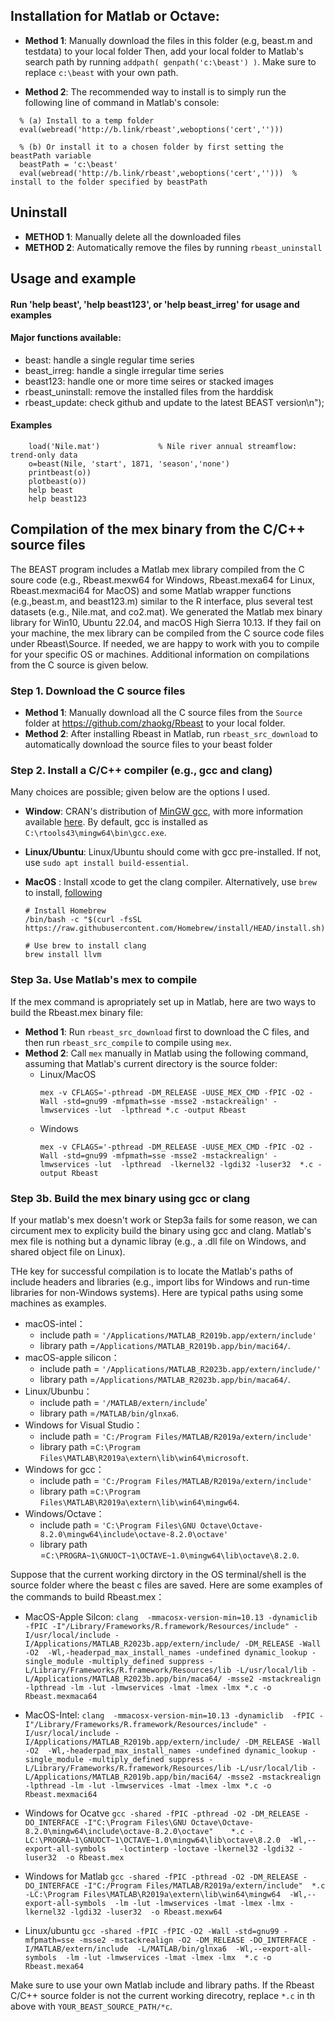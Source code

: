 ##    Installation for Matlab or Octave:
 
*  **Method 1**: Manually download the files in this folder (e.g, beast.m and testdata) to your local folder
             Then, add your local folder to Matlab's search path by running `addpath( genpath('c:\beast') )`.
             Make sure to replace `c:\beast` with your own path.
 
* **Method 2**:  The recommended way to install is to simply run the following line of command in Matlab's console:
 ```
   % (a) Install to a temp folder
   eval(webread('http://b.link/rbeast',weboptions('cert','')))  

   % (b) Or install it to a chosen folder by first setting the beastPath variable
   beastPath = 'c:\beast'                 
   eval(webread('http://b.link/rbeast',weboptions('cert','')))  % install to the folder specified by beastPath    
```
   
##    Uninstall

* **METHOD 1**: Manually delete all the downloaded files 
* **METHOD 2**: Automatically remove the files by running `rbeast_uninstall`
 
 
##      Usage and example

#### Run 'help beast', 'help beast123', or 'help beast_irreg' for usage and examples  
 
#### Major functions available:

* beast:            handle a single regular time series
* beast_irreg:      handle a single irregular time series
* beast123:         handle one or more time seires or stacked images 
* rbeast_uninstall: remove the installed files from the harddisk
* rbeast_update:    check github and update to the latest BEAST version\n");

#### Examples
```
    load('Nile.mat')             % Nile river annual streamflow: trend-only data
    o=beast(Nile, 'start', 1871, 'season','none') 
    printbeast(o))
    plotbeast(o))
    help beast
    help beast123
```

      


##    Compilation of the mex binary from the C/C++ source files

The BEAST program includes a Matlab mex library compiled from the C soure code (e.g., Rbeast.mexw64 for Windows, Rbeast.mexa64 for Linux, Rbeast.mexmaci64 for MacOS) and some Matlab wrapper functions (e.g.,beast.m, and beast123.m) similar to the R interface, plus several test datasets (e.g., Nile.mat, and co2.mat). We generated the Matlab mex binary library for Win10, Ubuntu 22.04, and macOS High Sierra 10.13. If they fail on your machine, the mex library can be compiled from the C source code files under Rbeast\Source. If needed, we are happy to work with you to compile for your specific OS or machines. Additional information on compilations from the C source is given below.

### Step 1. Download the C source files
* **Method 1**: Manually download all the C source files from the `Source` folder at https://github.com/zhaokg/Rbeast to your local folder.
* **Method 2**: After installing Rbeast in Matlab, run `rbeast_src_download` to automatically download the source files to your beast folder

### Step 2. Install a C/C++ compiler (e.g., gcc and clang)
Many choices are possible; given below are the options I used.
* **Window**: CRAN's distribution of [MinGW gcc](https://cran.r-project.org/bin/windows/Rtools/rtools43/files/rtools43-5863-5818.exe), with more information available [here](https://cran.r-project.org/bin/windows/Rtools/rtools43/rtools.html). By default, gcc is installed as `‪C:\rtools43\mingw64\bin\gcc.exe`.
  
* **Linux/Ubuntu**: Linux/Ubuntu should come with gcc pre-installed. If not, use `sudo apt install build-essential`.
* **MacOS**       : Install xcode to get the clang compiler. Alternatively, use `brew` to install, [following](https://stackoverflow.com/questions/8674546/how-to-update-llvm-and-clang-on-mac-os-x)
  ```
  # Install Homebrew
  /bin/bash -c "$(curl -fsSL https://raw.githubusercontent.com/Homebrew/install/HEAD/install.sh)"
  
  # Use brew to install clang
  brew install llvm  
  ```
### Step 3a. Use Matlab's mex to compile
If the mex command is apropriately set up in Matlab, here are two ways to build the Rbeast.mex binary file:
* **Method 1**: Run `rbeast_src_download` first to download the C files, and then run `rbeast_src_compile` to compile using `mex`.
* **Method 2**: Call `mex` manually in Matlab using the following command, assuming that Matlab's current directory is the source folder:
    - Linux/MacOS
      ```
      mex -v CFLAGS='-pthread -DM_RELEASE -UUSE_MEX_CMD -fPIC -O2 -Wall -std=gnu99 -mfpmath=sse -msse2 -mstackrealign' -lmwservices -lut  -lpthread *.c -output Rbeast
      ```
    - Windows
      ```
      mex -v CFLAGS='-pthread -DM_RELEASE -UUSE_MEX_CMD -fPIC -O2 -Wall -std=gnu99 -mfpmath=sse -msse2 -mstackrealign' -lmwservices -lut  -lpthread  -lkernel32 -lgdi32 -luser32  *.c -output Rbeast
      ```
### Step 3b. Build the mex binary using gcc or clang
If your matlab's mex doesn't work or Step3a fails for some reason, we can circument mex to explicity build the binary using gcc and clang.  Matlab's mex file is nothing but 
a dynamic libray (e.g., a .dll file on Windows, and shared object file on Linux). 

THe key for successful compilation is to locate the Matlab's paths of include headers and libraries (e.g., import libs for Windows and run-time libraries for non-Windows systems). Here are  typical paths using some machines as examples. 

* macOS-intel：
   - include path = `'/Applications/MATLAB_R2019b.app/extern/include'`
   - library path =`/Applications/MATLAB_R2019b.app/bin/maci64/`.
* macOS-apple silicon：
   - include path = `'/Applications/MATLAB_R2023b.app/extern/include/'`
   - library path =`/Applications/MATLAB_R2023b.app/bin/maca64/`.
* Linux/Ubunbu：
   - include path = `'/MATLAB/extern/include`'
   - library path =`/MATLAB/bin/glnxa6`.
* Windows for Visual Studio：
  - include path = `'C:/Program Files/MATLAB/R2019a/extern/include'`
  - library path =`C:\Program Files\MATLAB\R2019a\extern\lib\win64\microsoft`.
* Windows for gcc：
  - include path = `'C:/Program Files/MATLAB/R2019a/extern/include'`
  - library path =`C:\Program Files\MATLAB\R2019a\extern\lib\win64\mingw64`.
* Windows/Octave：
   - include path = `'C:\Program Files\GNU Octave\Octave-8.2.0\mingw64\include\octave-8.2.0\octave'`
   - library path =`C:\PROGRA~1\GNUOCT~1\OCTAVE~1.0\mingw64\lib\octave\8.2.0`.

Suppose that the current working dirctory in the OS terminal/shell is the source folder where the beast c files are saved. Here are some examples of the commands to build Rbeast.mex：

* MacOS-Apple Silcon:   `clang  -mmacosx-version-min=10.13 -dynamiclib  -fPIC -I"/Library/Frameworks/R.framework/Resources/include" -I/usr/local/include -I/Applications/MATLAB_R2023b.app/extern/include/ -DM_RELEASE -Wall -O2  -Wl,-headerpad_max_install_names -undefined dynamic_lookup -single_module -multiply_defined suppress -L/Library/Frameworks/R.framework/Resources/lib -L/usr/local/lib -L/Applications/MATLAB_R2023b.app/bin/maca64/ -msse2 -mstackrealign -lpthread -lm -lut -lmwservices -lmat -lmex -lmx *.c -o Rbeast.mexmaca64`
  
* MacOS-Intel:   `clang  -mmacosx-version-min=10.13 -dynamiclib  -fPIC -I"/Library/Frameworks/R.framework/Resources/include" -I/usr/local/include -I/Applications/MATLAB_R2019b.app/extern/include/ -DM_RELEASE -Wall -O2  -Wl,-headerpad_max_install_names -undefined dynamic_lookup -single_module -multiply_defined suppress -L/Library/Frameworks/R.framework/Resources/lib -L/usr/local/lib -L/Applications/MATLAB_R2019b.app/bin/maci64/ -msse2 -mstackrealign -lpthread -lm -lut -lmwservices -lmat -lmex -lmx *.c -o Rbeast.mexmaci64`

* Windows for Ocatve `gcc -shared -fPIC -pthread -O2 -DM_RELEASE -DO_INTERFACE -I"C:\Program Files\GNU Octave\Octave-8.2.0\mingw64\include\octave-8.2.0\octave"    *.c -LC:\PROGRA~1\GNUOCT~1\OCTAVE~1.0\mingw64\lib\octave\8.2.0  -Wl,--export-all-symbols   -loctinterp -loctave -lkernel32 -lgdi32 -luser32  -o Rbeast.mex`

* Windows for Matlab `gcc -shared -fPIC -pthread -O2 -DM_RELEASE -DO_INTERFACE -I"C:/Program Files/MATLAB/R2019a/extern/include"  *.c -LC:\Program Files\MATLAB\R2019a\extern\lib\win64\mingw64  -Wl,--export-all-symbols  -lm -lut -lmwservices -lmat -lmex -lmx -lkernel32 -lgdi32 -luser32  -o Rbeast.mexw64`

* Linux/ubuntu `gcc -shared -fPIC -fPIC -O2 -Wall -std=gnu99 -mfpmath=sse -msse2 -mstackrealign -O2 -DM_RELEASE -DO_INTERFACE -I/MATLAB/extern/include  -L/MATLAB/bin/glnxa6  -Wl,--export-all-symbols  -lm -lut -lmwservices -lmat -lmex -lmx  *.c -o Rbeast.mexa64`

Make sure to use your own Matlab include and library paths. If the Rbeast C/C++ source folder is not the current working direcotry, replace `*.c` in th above with `YOUR_BEAST_SOURCE_PATH/*c`.

 
 